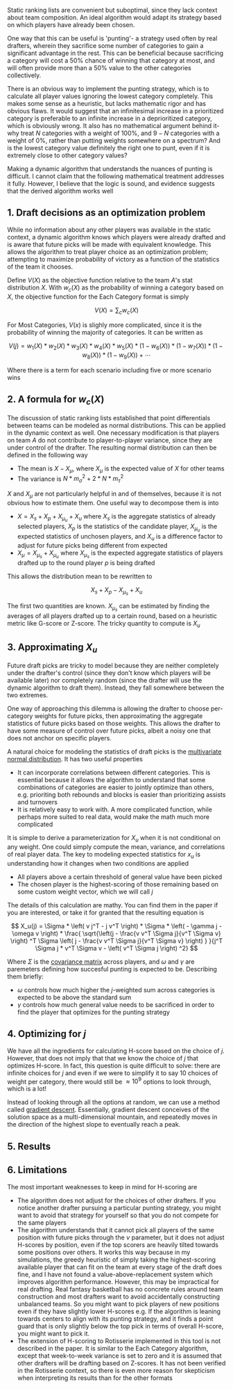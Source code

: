 Static ranking lists are convenient but suboptimal, since they lack context about team composition. An ideal algorithm would adapt its strategy based on which players have already been chosen. 

One way that this can be useful is 'punting'- a strategy used often by real drafters, wherein they sacrifice some number of categories to gain a significant advantage in the rest. This can be beneficial because sacrificing a category will cost a $50\%$ chance of winning that category at most, and will often provide more than a $50\%$ value to the other categories collectively. 

There is an obvious way to implement the punting strategy, which is to calculate all player values ignoring the lowest category completely. This makes some sense as a heuristic, but lacks mathematic rigor and has obvious flaws. It would suggest that an infinitesimal increase in a prioritized category is preferable to an infinite increase in a deprioritized category, which is obviously wrong. It also has no mathematical argument behind it- why treat $N$ categories with a weight of $100\%$, and $9-N$ categories with a weight of $0\%$, rather than putting weights somewhere on a spectrum? And is the lowest category value definitely the right one to punt, even if it is extremely close to other category values?

Making a dynamic algorithm that understands the nuances of punting is difficult. I cannot claim that the following mathematical treatment addresses it fully. However, I believe that the logic is sound, and evidence suggests that the derived algorithm works well

## 1. Draft decisions as an optimization problem 

While no information about any other players was available in the static context, a dynamic algorithm knows which players were already drafted and is aware that future picks will be made with equivalent knowledge. This allows the algorithm to treat player choice as an optimization problem; attempting to maximize probability of victory as a function of the statistics of the team it chooses. 

Define $V(X)$ as the objective function relative to the team $A$'s stat distribution $X$. With $w_c(X)$ as the probability of winning a category based on $X$, the objective function for the Each Category format is simply 

$$
V(X) = \sum_c w_c(X)
$$

For Most Categories, $V(x)$ is slighly more complicated, since it is the probability of winning the majority of categories. It can be written as

$$
V(j)  = w_1(X) * w_2(X) * w_3(X) * w_4(X) * w_5(X) * (1-w_6(X)) * (1-w_7(X)) * (1-w_8(X)) * (1- w_9(X)) + \cdots
$$

Where there is a term for each scenario including five or more scenario wins

## 2. A formula for $w_c(X)$

The discussion of static ranking lists established that point differentials between teams can be modeled as normal distributions. This can be applied in the dynamic context as well. One necessary modification is that players on team $A$ do not contribute to player-to-player variance, since they are under control of the drafter. The resulting normal distribution can then be defined in the following way
- The mean is $X - X_{\mu}$, where $X_{\mu}$ is the expected value of $X$ for other teams
- The variance is $N * m_{\sigma}^2 + 2 * N * m_{\tau}^2$

$X$ and $X_\mu$ are not particularly helpful in and of themselves, because it is not obvious how to estimate them. One useful way to decompose them is into
- $X = X_s + X_p + X_{\mu_u} + X_u$ where $X_s$ is the aggregate statistics of already selected players, $X_p$ is the statistics of the candidate player, $X_{\mu_u}$ is the expected statistics of unchosen players, and $X_u$ is a difference factor to adjust for future picks being different from expected
- $X_\mu = X_{\mu_s} + X_{\mu_u}$ where $X_{\mu_s}$ is the expected aggregate statistics of players drafted up to the round player $p$ is being drafted

This allows the distribution mean to be rewritten to 

$$
X_s + X_p - X_{\mu_s} + X_u
$$

The first two quantities are known. $X_{\mu_s}$ can be estimated by finding the averages of all players drafted up to a certain round, based on a heuristic metric like G-score or Z-score. The tricky quantity to compute is $X_u$

## 3. Approximating $X_u$

Future draft picks are tricky to model because they are neither completely under the drafter's control (since they don't know which players will be available later) nor completely random (since the drafter will use the dynamic algorithm to draft them). Instead, they fall somewhere between the two extremes. 

One way of approaching this dilemma is allowing the drafter to choose per-category weights for future picks, then approximating the aggregate statistics of future picks based on those weights. This allows the drafter to have some measure of control over future picks, albeit a noisy one that does not anchor on specific players. 

A natural choice for modeling the statistics of draft picks is the [multivariate normal distribution](https://en.wikipedia.org/wiki/Multivariate_normal_distribution). It has two useful properties
- It can incorporate correlations between different categories. This is essential because it allows the algorithm to understand that some combinations of categories are easier to jointly optimize than others, e.g. prioriting both rebounds and blocks is easier than prioritizing assists and turnovers
- It is relatively easy to work with. A more complicated function, while perhaps more suited to real data, would make the math much more complicated

It is simple to derive a parameterization for $X_u$ when it is not conditional on any weight. One could simply compute the mean, variance, and correlations of real player data. The key to modeling expected statistics for $x_u$ is understanding how it changes when two conditions are applied
- All players above a certain threshold of general value have been picked
- The chosen player is the highest-scoring of those remaining based on some custom weight vector, which we will call $j$

The details of this calculation are mathy. You can find them in the paper if you are interested, or take it for granted that the resulting equation is 

$$
X_u(j) = \Sigma * \left( v j^T - j v^T \right) * \Sigma * \left( - \gamma j - \omega v \right) * \frac{
   \sqrt{\left(j -  \frac{v v^T \Sigma j}{v^T \Sigma v} \right) ^T \Sigma \left( j -  \frac{v v^T \Sigma j}{v^T \Sigma v}  \right) }
  }{j^T \Sigma j * v^T \Sigma v - \left( v^T \Sigma j \right) ^2}
$$

Where $\Sigma$ is the [covariance matrix](https://en.wikipedia.org/wiki/Covariance_matrix) across players, and $\omega$ and $\gamma$ are paremeters defining how succesful punting is expected to be. Describing them briefly:
- $\omega$ controls how much higher the $j$-weighted sum across categories is expected to be above the standard sum
- $\gamma$ controls how much general value needs to be sacrificed in order to find the player that optimizes for the punting strategy

## 4. Optimizing for $j$

We have all the ingredients for calculating H-score based on the choice of $j$. However, that does not imply that that we know the choice of $j$ that optimizes H-score. In fact, this question is quite difficult to solve: there are infinite choices for $j$ and even if we were to simplify it to say $10$ choices of weight per category, there would still be $\approx 10^9$ options to look through, which is a lot!

Instead of looking through all the options at random, we can use a method called [gradient descent](https://en.wikipedia.org/wiki/Gradient_descent). Essentially, gradient descent conceives of the solution space as a multi-dimensional mountain, and repeatedly moves in the direction of the highest slope to eventually reach a peak. 

## 5. Results

## 6. Limitations
The most important weaknesses to keep in mind for H-scoring are 
* The algorithm does not adjust for the choices of other drafters. If you notice another drafter pursuing a 
particular punting strategy, you might want to avoid that strategy for yourself so that you do not compete
for the same players
* The algorithm understands that it cannot pick all players of the same position with future picks through the $\nu$ parameter, but it does not adjust H-scores by
position, even if the top scorers are heavily tilted towards some positions over others. It works this way because in my simulations, the greedy heuristic of simply taking the highest-scoring available player
that can fit on the team at every stage of the draft does fine, and I have not found a value-above-replacement system which improves
algorithm performance. However, this may be impractical for real drafting. Real fantasy basketball has no concrete rules around team construction
and most drafters want to avoid accidentally constructing unbalanced teams. So you might want to pick players of new positions even if they have slightly lower H-scores
e.g. If the algorithm is leaning towards centers to align with its punting strategy, and it finds a point guard that is only slightly below the top pick in terms of overall
H-score, you might want to pick it. 
* The extension of H-scoring to Rotisserie implemented in this tool is not described in the paper.
It is similar to the Each Category algorithm, except that week-to-week variance is set to zero and it is assumed
that other drafters will be drafting based on Z-scores. It has not been verified in the Rotisserie context, so there
is even more reason for skepticism when interpreting its results than for the other formats
